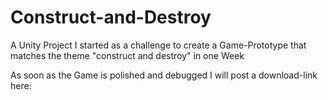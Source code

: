 # Construct-and-Destroy
A Unity Project I started as a challenge to create a Game-Prototype that matches the theme "construct and destroy" in one Week

As soon as the Game is polished and debugged I will post a download-link here:

